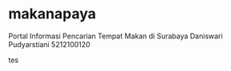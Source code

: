 # makanapaya
Portal Informasi Pencarian Tempat Makan di Surabaya
Daniswari Pudyarstiani
5212100120

tes
